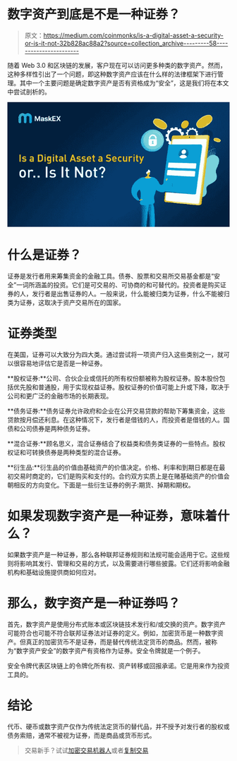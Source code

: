 # 数字资产到底是不是一种证券？

> 原文：<https://medium.com/coinmonks/is-a-digital-asset-a-security-or-is-it-not-32b828ac88a2?source=collection_archive---------58----------------------->

随着 Web 3.0 和区块链的发展，客户现在可以访问更多种类的数字资产。然而，这种多样性引出了一个问题，即这种数字资产应该在什么样的法律框架下进行管理。其中一个主要问题是确定数字资产是否有资格成为“安全”，这是我们将在本文中尝试剖析的。

![](img/f095502dc7f1d8786de7c5e3631ecc86.png)

# 什么是证券？

证券是发行者用来筹集资金的金融工具。债券、股票和交易所交易基金都是“安全”一词所涵盖的投资。它们是可交易的、可协商的和可替代的。投资者是购买证券的人，发行者是出售证券的人。一般来说，什么能被归类为证券，什么不能被归类为证券，这取决于资产交易所在的国家。

# 证券类型

在美国，证券可以大致分为四大类。通过尝试将一项资产归入这些类别之一，就可以很容易地评估它是否是一种证券。

**股权证券:**公司、合伙企业或信托的所有权份额被称为股权证券。股本股份包括优先股和普通股，用于实现权益证券。股权证券的价值可能上升或下降，取决于公司和更广泛的金融市场的长期表现。

**债务证券:**债务证券允许政府和企业在公开交易贷款的帮助下筹集资金，这些贷款按月偿还利息。在这种情况下，发行者是借钱的人，而投资者是借钱的人。国债和公司债券是两种债务证券。

**混合证券:**顾名思义，混合证券结合了权益类和债务类证券的一些特点。股权权证和可转换债券是两种类型的混合证券。

**衍生品:**衍生品的价值由基础资产的价值决定。价格、利率和到期日都是在最初交易时商定的，它们是购买和支付的。合约双方实质上是在赌基础资产的价值会朝相反的方向变化。下面是一些衍生证券的例子:期货、掉期和期权。

# 如果发现数字资产是一种证券，意味着什么？

如果数字资产是一种证券，那么各种联邦证券规则和法规可能会适用于它。这些规则将影响其发行、管理和交易的方式，以及需要进行哪些披露。它们还将影响金融机构和基础设施提供商如何应对。

# 那么，数字资产是一种证券吗？

首先，数字资产是使用分布式账本或区块链技术发行和/或交换的资产。数字资产可能符合也可能不符合联邦证券法对证券的定义。例如，加密货币是一种数字资产。但真正的加密货币不是证券，而是替代传统法定货币的商品。然而，被称为“数字资产安全”的数字资产有资格作为证券。安全令牌就是一个例子。

安全令牌代表区块链上的令牌化所有权、资产转移或回报承诺。它是用来作为投资工具的。

# 结论

代币、硬币或数字资产仅作为传统法定货币的替代品，并不授予对发行者的股权或债务索赔，通常不被视为证券，而是商品或货币形式。

> 交易新手？试试[加密交易机器人](/coinmonks/crypto-trading-bot-c2ffce8acb2a)或者[复制交易](/coinmonks/top-10-crypto-copy-trading-platforms-for-beginners-d0c37c7d698c)